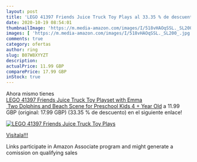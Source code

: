 ```yaml
---
layout: post
title: 'LEGO 41397 Friends Juice Truck Toy Plays al 33.35 % de descuento'
date: 2020-10-19 08:54:01
thumbnailImage: 'https://m.media-amazon.com/images/I/518vHAOqSSL._SL200_.jpg'
images: [ 'https://m.media-amazon.com/images/I/518vHAOqSSL._SL200_.jpg' ]
comments: true
category: ofertas
author: ring
slug: B07W8XYYZT
description:
actualPrice: 11.99 GBP
comparePrice: 17.99 GBP
inStock: true
---
```


Ahora mismo tienes [LEGO 41397 Friends Juice Truck Toy Playset with Emma  Two Dolphins and Beach Scene for Preschool Kids 4 + Year Old](https://www.amazon.co.uk/dp/B07W8XYYZT/?tag=tolees0a-21) a 11.99 GBP (original: 17.99 GBP) (33.35 %  de descuento) en el siguiente enlace!

[![LEGO 41397 Friends Juice Truck Toy Plays](https://m.media-amazon.com/images/I/518vHAOqSSL._SL200_.jpg)](https://www.amazon.co.uk/dp/B07W8XYYZT/?tag=tolees0a-21)

[Visítala!!!](https://www.amazon.co.uk/dp/B07W8XYYZT/?tag=tolees0a-21)

Links participate in Amazon Associate program and might generate a comission on qualifying sales

